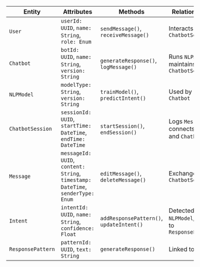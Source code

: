 | **Entity**         | **Attributes**                                                                 | **Methods**                                | **Relationships**                                      |
|--------------------|--------------------------------------------------------------------------------|---------------------------------------------|--------------------------------------------------------|
| `User`             | `userId: UUID`, `name: String`, `role: Enum`                                   | `sendMessage()`, `receiveMessage()`         | Interacts with `ChatbotSession`                       |
| `Chatbot`          | `botId: UUID`, `name: String`, `version: String`                               | `generateResponse()`, `logMessage()`        | Runs `NLPModel`, maintains `ChatbotSession`           |
| `NLPModel`         | `modelType: String`, `version: String`                                         | `trainModel()`, `predictIntent()`           | Used by `Chatbot`                                     |
| `ChatbotSession`   | `sessionId: UUID`, `startTime: DateTime`, `endTime: DateTime`                  | `startSession()`, `endSession()`            | Logs `Message`, connects `User` and `Chatbot`         |
| `Message`          | `messageId: UUID`, `content: String`, `timestamp: DateTime`, `senderType: Enum`| `editMessage()`, `deleteMessage()`          | Exchanged in `ChatbotSession`                         |
| `Intent`           | `intentId: UUID`, `name: String`, `confidence: Float`                          | `addResponsePattern()`, `updateIntent()`    | Detected by `NLPModel`, maps to `ResponsePattern`     |
| `ResponsePattern`  | `patternId: UUID`, `text: String`                                              | `generateResponse()`                        | Linked to `Intent`                                    |
